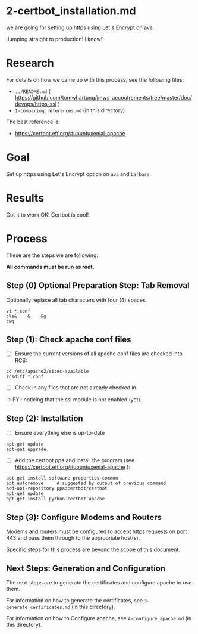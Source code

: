 
# 2-certbot_installation.md

we are going for setting up https using Let's Encrypt on ava.

Jumping straight to production!  I know!!

# Research

For details on how we came up with this process, see the following files:

- `../README.md` ( https://github.com/tomwhartung/jmws_accoutrements/tree/master/doc/devops/https-ssl )
- `1-comparing_references.md` (in this directory)

The best reference is:

- https://certbot.eff.org/#ubuntuxenial-apache

# Goal

Set up https using Let's Encrypt option on `ava` and `barbara`.

# Results

Got it to work OK!  Certbot is cool!

# Process

These are the steps we are following:

**All commands must be run as root.**

## Step (0) Optional Preparation Step: Tab Removal

Optionally replace all tab characters with four (4) spaces.
```
vi *.conf
:%s&	&    &g
:wq
```

## Step (1): Check apache conf files

- [ ] Ensure the current versions of all apache conf files are checked into RCS:
```
cd /etc/apache2/sites-available
rcsdiff *.conf
```
- [ ] Check in any files that are not already checked in.

-> FYI: noticing that the ssl module is not enabled (yet).

## Step (2): Installation

- [ ] Ensure everything else is up-to-date
```
apt-get update
apt-get upgrade
```

- [ ] Add the certbot ppa and install the program (see https://certbot.eff.org/#ubuntuxenial-apache ):
```
apt-get install software-properties-common
apt autoremove     # suggested by output of previous command
add-apt-repository ppa:certbot/certbot
apt-get update
apt-get install python-certbot-apache
```

## Step (3): Configure Modems and Routers

Modems and routers must be configured to accept https requests on port 443 and
pass them through to the appropriate host(s).

Specific steps for this process are beyond the scope of this document.

## Next Steps: Generation and Configuration

The next steps are to generate the certificates and configure apache to use them.

For information on how to generate the certificates, see `3-generate_certificates.md` (in this directory).

For information on how to Configure apache, see `4-configure_apache.md` (in this directory).



